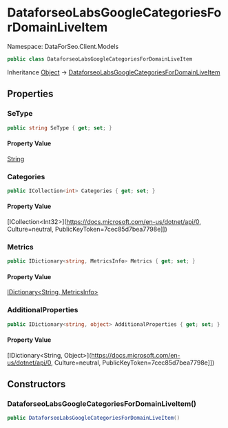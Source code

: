 # DataforseoLabsGoogleCategoriesForDomainLiveItem

Namespace: DataForSeo.Client.Models

```csharp
public class DataforseoLabsGoogleCategoriesForDomainLiveItem
```

Inheritance [Object](https://docs.microsoft.com/en-us/dotnet/api/Object) → [DataforseoLabsGoogleCategoriesForDomainLiveItem](./DataforseoLabsGoogleCategoriesForDomainLiveItem.md)

## Properties

### **SeType**

```csharp
public string SeType { get; set; }
```

#### Property Value

[String](https://docs.microsoft.com/en-us/dotnet/api/String)<br>

### **Categories**

```csharp
public ICollection<int> Categories { get; set; }
```

#### Property Value

[ICollection&lt;Int32&gt;](https://docs.microsoft.com/en-us/dotnet/api/0, Culture=neutral, PublicKeyToken=7cec85d7bea7798e]])<br>

### **Metrics**

```csharp
public IDictionary<string, MetricsInfo> Metrics { get; set; }
```

#### Property Value

[IDictionary&lt;String, MetricsInfo&gt;](./MetricsInfo.md)<br>

### **AdditionalProperties**

```csharp
public IDictionary<string, object> AdditionalProperties { get; set; }
```

#### Property Value

[IDictionary&lt;String, Object&gt;](https://docs.microsoft.com/en-us/dotnet/api/0, Culture=neutral, PublicKeyToken=7cec85d7bea7798e]])<br>

## Constructors

### **DataforseoLabsGoogleCategoriesForDomainLiveItem()**

```csharp
public DataforseoLabsGoogleCategoriesForDomainLiveItem()
```
